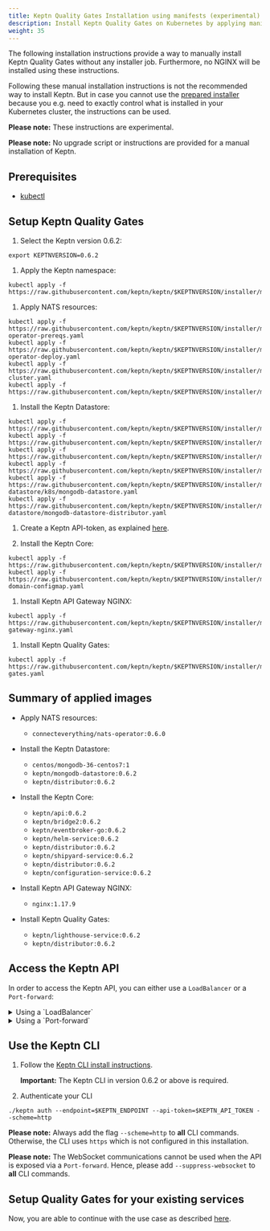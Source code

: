 ```yaml
---
title: Keptn Quality Gates Installation using manifests (experimental)
description: Install Keptn Quality Gates on Kubernetes by applying manifests with kubectl
weight: 35
---
```


The following installation instructions provide a way to manually install Keptn Quality Gates without any installer job. Furthermore, no NGINX will be installed using these instructions.

Following these manual installation instructions is not the recommended way to install Keptn.
But in case you cannot use the [prepared installer](../../installation/setup-keptn/) because you e.g. need to exactly control what is installed in your Kubernetes cluster, the instructions can be used.

**Please note:** These instructions are experimental.

**Please note:** No upgrade script or instructions are provided for a manual installation of Keptn.

## Prerequisites
- [kubectl](https://kubernetes.io/docs/tasks/tools/install-kubectl/)

## Setup Keptn Quality Gates

1. Select the Keptn version 0.6.2:
```console
export KEPTNVERSION=0.6.2
```

1. Apply the Keptn namespace:
```console
kubectl apply -f https://raw.githubusercontent.com/keptn/keptn/$KEPTNVERSION/installer/manifests/keptn/namespace.yaml
```

1. Apply NATS resources:
```console
kubectl apply -f https://raw.githubusercontent.com/keptn/keptn/$KEPTNVERSION/installer/manifests/nats/nats-operator-prereqs.yaml
kubectl apply -f https://raw.githubusercontent.com/keptn/keptn/$KEPTNVERSION/installer/manifests/nats/nats-operator-deploy.yaml
kubectl apply -f https://raw.githubusercontent.com/keptn/keptn/$KEPTNVERSION/installer/manifests/nats/nats-cluster.yaml
kubectl apply -f https://raw.githubusercontent.com/keptn/keptn/$KEPTNVERSION/installer/manifests/keptn/rbac.yaml
```

1. Install the Keptn Datastore:
```console
kubectl apply -f https://raw.githubusercontent.com/keptn/keptn/$KEPTNVERSION/installer/manifests/logging/namespace.yaml
kubectl apply -f https://raw.githubusercontent.com/keptn/keptn/$KEPTNVERSION/installer/manifests/logging/mongodb/pvc.yaml
kubectl apply -f https://raw.githubusercontent.com/keptn/keptn/$KEPTNVERSION/installer/manifests/logging/mongodb/deployment.yaml
kubectl apply -f https://raw.githubusercontent.com/keptn/keptn/$KEPTNVERSION/installer/manifests/logging/mongodb/svc.yaml
kubectl apply -f https://raw.githubusercontent.com/keptn/keptn/$KEPTNVERSION/installer/manifests/logging/mongodb-datastore/k8s/mongodb-datastore.yaml
kubectl apply -f https://raw.githubusercontent.com/keptn/keptn/$KEPTNVERSION/installer/manifests/logging/mongodb-datastore/mongodb-datastore-distributor.yaml
```

1. Create a Keptn API-token, as explained [here](../api_token/#create-api-token).



1. Install the Keptn Core:
```console
kubectl apply -f https://raw.githubusercontent.com/keptn/keptn/$KEPTNVERSION/installer/manifests/keptn/core.yaml
kubectl apply -f https://raw.githubusercontent.com/keptn/keptn/$KEPTNVERSION/installer/manifests/keptn/keptn-domain-configmap.yaml
```

1. Install Keptn API Gateway NGINX:
```console
kubectl apply -f https://raw.githubusercontent.com/keptn/keptn/$KEPTNVERSION/installer/manifests/keptn/api-gateway-nginx.yaml
```

1. Install Keptn Quality Gates:
```console
kubectl apply -f https://raw.githubusercontent.com/keptn/keptn/$KEPTNVERSION/installer/manifests/keptn/quality-gates.yaml
```

## Summary of applied images

* Apply NATS resources:
  * `connecteverything/nats-operator:0.6.0`

* Install the Keptn Datastore:
  * `centos/mongodb-36-centos7:1`
  * `keptn/mongodb-datastore:0.6.2`
  * `keptn/distributor:0.6.2`

* Install the Keptn Core:
  * `keptn/api:0.6.2`
  * `keptn/bridge2:0.6.2`
  * `keptn/eventbroker-go:0.6.2`
  * `keptn/helm-service:0.6.2`
  * `keptn/distributor:0.6.2`
  * `keptn/shipyard-service:0.6.2`
  * `keptn/distributor:0.6.2`
  * `keptn/configuration-service:0.6.2`

* Install Keptn API Gateway NGINX:
  * `nginx:1.17.9`

* Install Keptn Quality Gates:
  * `keptn/lighthouse-service:0.6.2`
  * `keptn/distributor:0.6.2`

## Access the Keptn API
In order to access the Keptn API, you can either use a `LoadBalancer` or a `Port-forward`:

  <details><summary>Using a `LoadBalancer`</summary>
  <p>

  Expose the Keptn API by patching the service `api-gateway-nginx`:
  ```console
  kubectl patch svc api-gateway-nginx -n keptn -p '{"spec": {"type": "LoadBalancer"}}'
  ```

  Query the IP:
  ```console
  export KEPTN_ENDPOINT=http://$(kubectl get svc api-gateway-nginx -n keptn -ojsonpath='{.status.loadBalancer.ingress[0].ip}')
  ```
  or the hostname (for EKS)
  ```console
  export KEPTN_ENDPOINT=http://$(kubectl get svc api-gateway-nginx -n keptn -ojsonpath='{.status.loadBalancer.ingress[0].hostname}')
  ```
  
  </p>
  </details>

  <details><summary>Using a `Port-forward`</summary>
  <p>

  Make a port-forward with:
  ```console
  kubectl port-forward svc/api-gateway-nginx -n keptn 8080:80
  ```

  ```console
  export KEPTN_ENDPOINT=http://localhost:8080
  ```
  
  </p>
  </details>

## Use the Keptn CLI

1. Follow the [Keptn CLI install instructions](../../installation/setup-keptn/#install-keptn-cli). 

    **Important:** The Keptn CLI in version 0.6.2 or above is required.

1. Authenticate your CLI

```
./keptn auth --endpoint=$KEPTN_ENDPOINT --api-token=$KEPTN_API_TOKEN --scheme=http
```

**Please note:** Always add the flag `--scheme=http` to **all** CLI commands. Otherwise, the CLI uses `https` which is not configured in this installation. 

**Please note:** The WebSocket communications cannot be used when the API is exposed via a `Port-forward`. Hence, please add `--suppress-websocket` to **all** CLI commands.

## Setup Quality Gates for your existing services

Now, you are able to continue with the use case as described [here](../../usecases/quality-gates).
